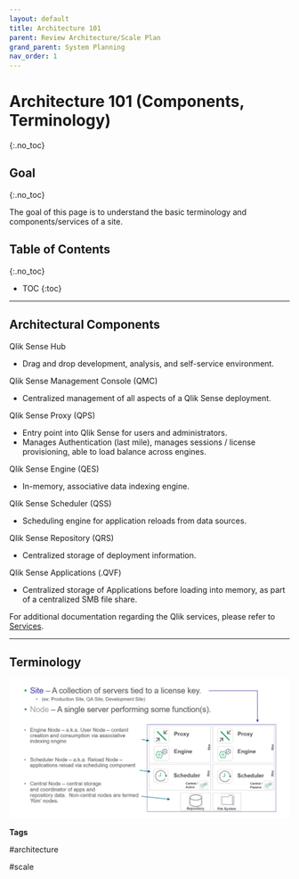 ```yaml
---
layout: default
title: Architecture 101
parent: Review Architecture/Scale Plan
grand_parent: System Planning
nav_order: 1
---
```


# Architecture 101 (Components, Terminology)
{:.no_toc}

## Goal
{:.no_toc}

The goal of this page is to understand the basic terminology and components/services of a site.

## Table of Contents
{:.no_toc}

* TOC
{:toc}

-------------------------

## Architectural Components

Qlik Sense Hub
  - Drag and drop development, analysis, and self-service environment.
  
Qlik Sense Management Console (QMC)
  - Centralized management of all aspects of a Qlik Sense deployment.
  
Qlik Sense Proxy (QPS)
  - Entry point into Qlik Sense for users and administrators.
  - Manages Authentication (last mile), manages sessions / license provisioning, able to load balance across engines.
  
Qlik Sense Engine (QES)
  - In-memory, associative data indexing engine.
  
Qlik Sense Scheduler (QSS)
  - Scheduling engine for application reloads from data sources.
  
Qlik Sense Repository (QRS)
  - Centralized storage of deployment information.
  
Qlik Sense Applications (.QVF)
  - Centralized storage of Applications before loading into memory, as part of a centralized SMB file share.

For additional documentation regarding the Qlik services, please refer to [Services](https://help.qlik.com/en-US/sense-admin/Subsystems/DeployAdministerQSE/Content/Sense_DeployAdminister/QSEoW/Deploy_QSEoW/Services.htm).

-------------------------

## Terminology

[![architecture-1.png](images/architecture-1.png)](https://raw.githubusercontent.com/eapowertools/qs-admin-playbook/master/docs/system_planning/review_architecture_scale_plan/images/architecture-1.png)


**Tags**

#architecture

#scale

&nbsp;